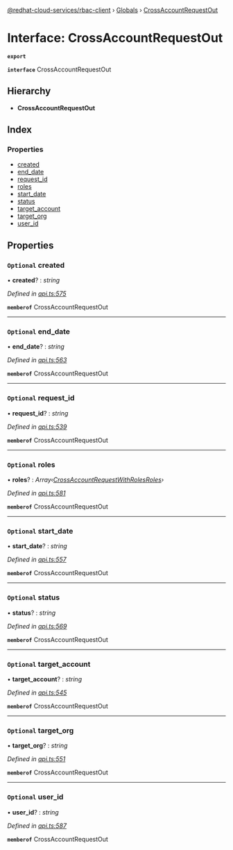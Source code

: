 [@redhat-cloud-services/rbac-client](../README.md) › [Globals](../globals.md) › [CrossAccountRequestOut](crossaccountrequestout.md)

# Interface: CrossAccountRequestOut

**`export`** 

**`interface`** CrossAccountRequestOut

## Hierarchy

* **CrossAccountRequestOut**

## Index

### Properties

* [created](crossaccountrequestout.md#optional-created)
* [end_date](crossaccountrequestout.md#optional-end_date)
* [request_id](crossaccountrequestout.md#optional-request_id)
* [roles](crossaccountrequestout.md#optional-roles)
* [start_date](crossaccountrequestout.md#optional-start_date)
* [status](crossaccountrequestout.md#optional-status)
* [target_account](crossaccountrequestout.md#optional-target_account)
* [target_org](crossaccountrequestout.md#optional-target_org)
* [user_id](crossaccountrequestout.md#optional-user_id)

## Properties

### `Optional` created

• **created**? : *string*

*Defined in [api.ts:575](https://github.com/RedHatInsights/javascript-clients/blob/master/packages/rbac/api.ts#L575)*

**`memberof`** CrossAccountRequestOut

___

### `Optional` end_date

• **end_date**? : *string*

*Defined in [api.ts:563](https://github.com/RedHatInsights/javascript-clients/blob/master/packages/rbac/api.ts#L563)*

**`memberof`** CrossAccountRequestOut

___

### `Optional` request_id

• **request_id**? : *string*

*Defined in [api.ts:539](https://github.com/RedHatInsights/javascript-clients/blob/master/packages/rbac/api.ts#L539)*

**`memberof`** CrossAccountRequestOut

___

### `Optional` roles

• **roles**? : *Array‹[CrossAccountRequestWithRolesRoles](crossaccountrequestwithrolesroles.md)›*

*Defined in [api.ts:581](https://github.com/RedHatInsights/javascript-clients/blob/master/packages/rbac/api.ts#L581)*

**`memberof`** CrossAccountRequestOut

___

### `Optional` start_date

• **start_date**? : *string*

*Defined in [api.ts:557](https://github.com/RedHatInsights/javascript-clients/blob/master/packages/rbac/api.ts#L557)*

**`memberof`** CrossAccountRequestOut

___

### `Optional` status

• **status**? : *string*

*Defined in [api.ts:569](https://github.com/RedHatInsights/javascript-clients/blob/master/packages/rbac/api.ts#L569)*

**`memberof`** CrossAccountRequestOut

___

### `Optional` target_account

• **target_account**? : *string*

*Defined in [api.ts:545](https://github.com/RedHatInsights/javascript-clients/blob/master/packages/rbac/api.ts#L545)*

**`memberof`** CrossAccountRequestOut

___

### `Optional` target_org

• **target_org**? : *string*

*Defined in [api.ts:551](https://github.com/RedHatInsights/javascript-clients/blob/master/packages/rbac/api.ts#L551)*

**`memberof`** CrossAccountRequestOut

___

### `Optional` user_id

• **user_id**? : *string*

*Defined in [api.ts:587](https://github.com/RedHatInsights/javascript-clients/blob/master/packages/rbac/api.ts#L587)*

**`memberof`** CrossAccountRequestOut
